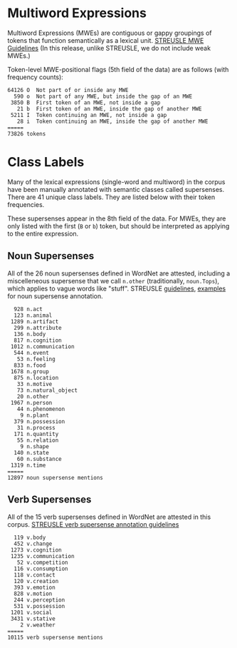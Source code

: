 Multiword Expressions
=====================

Multiword Expressions (MWEs) are contiguous or gappy groupings of tokens that function semantically as a lexical unit. 
[STREUSLE MWE Guidelines](https://github.com/nschneid/nanni/wiki/MWE-Annotation-Guidelines) (In this release, unlike STREUSLE, we do not include weak MWEs.)

Token-level MWE-positional flags (5th field of the data) are as follows (with frequency counts):

    64126 O  Not part of or inside any MWE
      590 o  Not part of any MWE, but inside the gap of an MWE
     3850 B  First token of an MWE, not inside a gap
       21 b  First token of an MWE, inside the gap of another MWE
     5211 I  Token continuing an MWE, not inside a gap
       28 i  Token continuing an MWE, inside the gap of another MWE
    =====
    73826 tokens

Class Labels
============

Many of the lexical expressions (single-word and multiword) in the corpus 
have been manually annotated with semantic classes called supersenses. There are 41 unique class labels. They are listed below with their token frequencies.

These supersenses appear in the 8th field of the data. For MWEs, they are only listed with the first (`B` or `b`) token, but should be interpreted as applying to the entire expression.

Noun Supersenses
----------------

All of the 26 noun supersenses defined in WordNet are attested, including a miscelleneous supersense that we call `n.other` (traditionally, `noun.Tops`), which applies to vague words like "stuff".
STREUSLE [guidelines](http://www.cs.cmu.edu/~ark/ArabicSST/corpus/guidelines.html), 
[examples](http://www.cs.cmu.edu/~ark/ArabicSST/corpus/examples.html) for noun supersense annotation.

      928 n.act
      123 n.animal
     1289 n.artifact
      299 n.attribute
      136 n.body
      817 n.cognition
     1012 n.communication
      544 n.event
       53 n.feeling
      833 n.food
     1678 n.group
      875 n.location
       33 n.motive
       73 n.natural_object
       20 n.other
     1967 n.person
       44 n.phenomenon
        9 n.plant
      379 n.possession
       31 n.process
      171 n.quantity
       55 n.relation
        9 n.shape
      140 n.state
       60 n.substance
     1319 n.time
    =====
    12897 noun supersense mentions
 
Verb Supersenses
----------------

All of the 15 verb supersenses defined in WordNet are attested in this corpus. 
[STREUSLE verb supersense annotation guidelines](http://www.cs.cmu.edu/~ark/LexSem/vsst-guidelines.html)

      119 v.body
      452 v.change
     1273 v.cognition
     1235 v.communication
       52 v.competition
      116 v.consumption
      118 v.contact
      120 v.creation
      393 v.emotion
      828 v.motion
      244 v.perception
      531 v.possession
     1201 v.social
     3431 v.stative
        2 v.weather
    =====
    10115 verb supersense mentions
